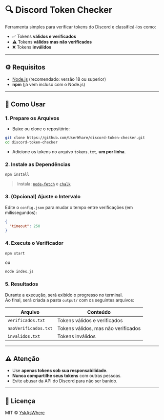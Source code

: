 # 🔍 Discord Token Checker

Ferramenta simples para verificar tokens do Discord e classificá-los como:

- ✅ Tokens **válidos e verificados**  
- ⚠️ Tokens **válidos mas não verificados**  
- ❌ Tokens **inválidos**

---

## ⚙️ Requisitos

- [Node.js](https://nodejs.org) (recomendado: versão 18 ou superior)  
- **npm** (já vem incluso com o Node.js)

---

## 🚀 Como Usar

### 1. Prepare os Arquivos

- Baixe ou clone o repositório:
```bash
git clone https://github.com/UserWhare/discord-token-checker.git
cd discord-token-checker
```

- Adicione os tokens no arquivo `tokens.txt`, **um por linha**.

### 2. Instale as Dependências

```bash
npm install
```

> Instala: [`node-fetch`](https://www.npmjs.com/package/node-fetch) e [`chalk`](https://www.npmjs.com/package/chalk)

### 3. (Opcional) Ajuste o Intervalo

Edite o `config.json` para mudar o tempo entre verificações (em milissegundos):

```json
{
  "timeout": 250
}
```

### 4. Execute o Verificador

```bash
npm start
```
ou

```bash
node index.js
```

### 5. Resultados

Durante a execução, será exibido o progresso no terminal.  
Ao final, será criada a pasta `output/` com os seguintes arquivos:

| Arquivo               | Conteúdo                             |
|-----------------------|--------------------------------------|
| `verificados.txt`     | Tokens válidos e verificados         |
| `naoVerificados.txt`  | Tokens válidos, mas não verificados  |
| `invalidos.txt`       | Tokens inválidos                     |

---

## ⚠️ Atenção

- Use **apenas tokens sob sua responsabilidade**.  
- **Nunca compartilhe seus tokens** com outras pessoas.  
- Evite abusar da API do Discord para não ser banido.

---

## 📄 Licença

MIT © [YskAsWhere](https://github.com/UserWhare)
